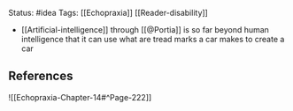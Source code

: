 Status: #idea
Tags: [[Echopraxia]] [[Reader-disability]]

* [[Artificial-intelligence]] through [[@Portia]] is so far beyond human intelligence that it can use what are tread marks a car makes to create a car

## References

![[Echopraxia-Chapter-14#^Page-222]]